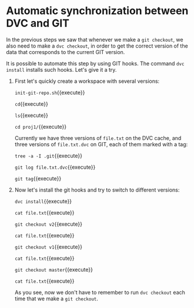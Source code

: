 # Automatic synchronization between DVC and GIT

In the previous steps we saw that whenever we make a `git checkout`,
we also need to make a `dvc checkout`, in order to get the correct
version of the data that corresponds to the current GIT version.

It is possible to automate this step by using GIT hooks. The command
`dvc install` installs such hooks. Let's give it a try.

1. First let's quickly create a workspace with several versions:

   `init-git-repo.sh`{{execute}}
   
   `cd`{{execute}}
   
   `ls`{{execute}}
   
   `cd proj1/`{{execute}}
   
   Currently we have three versions of `file.txt` on the DVC cache,
   and three versions of `file.txt.dvc` on GIT, each of them marked
   with a tag:
   
   `tree -a -I .git`{{execute}}
   
   `git log file.txt.dvc`{{execute}}
   
   `git tag`{{execute}}
   
2. Now let's install the git hooks and try to switch to different
   versions:
   
   `dvc install`{{execute}}
   
   `cat file.txt`{{execute}}
   
   `git checkout v2`{{execute}}
   
   `cat file.txt`{{execute}}
   
   `git checkout v1`{{execute}}
   
   `cat file.txt`{{execute}}
   
   `git checkout master`{{execute}}
   
   `cat file.txt`{{execute}}
   
   As you see, now we don't have to remember to run `dvc checkout`
   each time that we make a `git checkout`.
   
